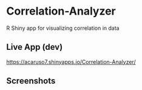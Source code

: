 # Correlation-Analyzer
R Shiny app for visualizing correlation in data

## Live App (dev)
https://acaruso7.shinyapps.io/Correlation-Analyzer/

## Screenshots
